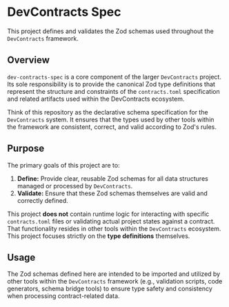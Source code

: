 # DevContracts Spec

This project defines and validates the Zod schemas used throughout the `DevContracts` framework.

## Overview

`dev-contracts-spec` is a core component of the larger `DevContracts` project. Its sole responsibility is to provide the canonical Zod type definitions that represent the structure and constraints of the `contracts.toml` specification and related artifacts used within the DevContracts ecosystem.

Think of this repository as the declarative schema specification for the `DevContracts` system. It ensures that the types used by other tools within the framework are consistent, correct, and valid according to Zod's rules.

## Purpose

The primary goals of this project are to:

1.  **Define:** Provide clear, reusable Zod schemas for all data structures managed or processed by `DevContracts`.
2.  **Validate:** Ensure that these Zod schemas themselves are valid and correctly defined.

This project **does not** contain runtime logic for interacting with specific `contracts.toml` files or validating actual project states against a contract. That functionality resides in other tools within the `DevContracts` ecosystem. This project focuses strictly on the **type definitions** themselves.

## Usage

The Zod schemas defined here are intended to be imported and utilized by other tools within the `DevContracts` framework (e.g., validation scripts, code generators, schema bridge tools) to ensure type safety and consistency when processing contract-related data.

